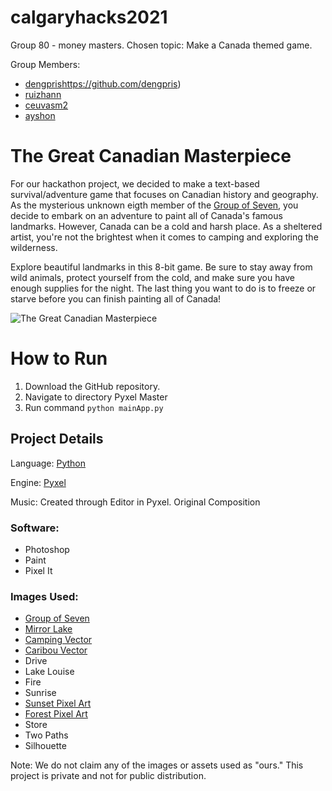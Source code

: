 # calgaryhacks2021
Group 80 - money masters. Chosen topic: Make a Canada themed game.

Group Members:
- [dengpris]()https://github.com/dengpris)
- [ruizhann](https://github.com/ruizhann)
- [ceuvasm2](https://github.com/cuevasm2)
- [ayshon](https://github.com/ayshon)

# The Great Canadian Masterpiece
For our hackathon project, we decided to make a text-based survival/adventure game that focuses on Canadian history and geography. 
As the mysterious unknown eigth member of the [Group of Seven](https://en.wikipedia.org/wiki/Group_of_Seven_(artists)), you decide to embark on an adventure to paint all of Canada's famous landmarks.
However, Canada can be a cold and harsh place. As a sheltered artist, you're not the brightest when it comes to camping and exploring the wilderness.

Explore beautiful landmarks in this 8-bit game. Be sure to stay away from wild animals, protect yourself from the cold, and make sure you have enough supplies for the night.
The last thing you want to do is to freeze or starve before you can finish painting all of Canada!

![The Great Canadian Masterpiece](https://i.imgur.com/Rw6zIQl.png)

# How to Run
1. Download the GitHub repository.
2. Navigate to directory Pyxel Master
3. Run command `python mainApp.py`

## Project Details
Language: [Python](https://www.python.org/) 

Engine: [Pyxel](https://github.com/kitao/pyxel)

Music: Created through Editor in Pyxel. Original Composition

### Software:
- Photoshop
- Paint
- Pixel It

### Images Used:
- [Group of Seven](https://upload.wikimedia.org/wikipedia/commons/d/d8/Group-of-seven-artists.jpg)
- [Mirror Lake](https://www.reddit.com/r/PixelArt/comments/aaeps2/oc_mirror_lake/)
- [Camping Vector](https://www.istockphoto.com/vector/adventure-camping-night-scene-gm827243792-134519191)
- [Caribou Vector](https://www.vecteezy.com/vector-art/138407-green-forest-background-vector)
- Drive
- Lake Louise
- Fire
- Sunrise
- [Sunset Pixel Art](https://www.pinterest.ca/pin/459719074458952481/)
- [Forest Pixel Art](https://www.pinterest.ca/pin/337699672029795006/)
- Store
- Two Paths
- Silhouette

Note: We do not claim any of the images or assets used as "ours." This project is private and not for public distribution.
